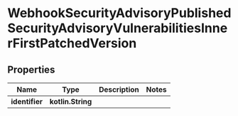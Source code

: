 
# WebhookSecurityAdvisoryPublishedSecurityAdvisoryVulnerabilitiesInnerFirstPatchedVersion

## Properties
Name | Type | Description | Notes
------------ | ------------- | ------------- | -------------
**identifier** | **kotlin.String** |  | 



